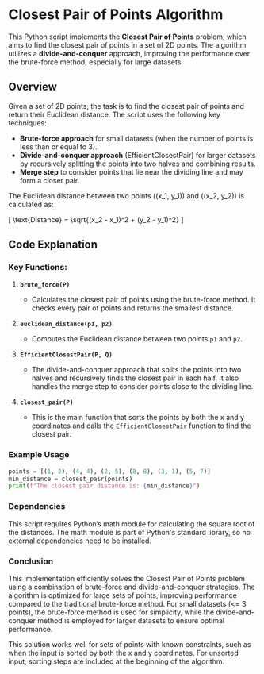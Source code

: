 # Closest Pair of Points Algorithm

This Python script implements the **Closest Pair of Points** problem, which aims to find the closest pair of points in a set of 2D points. The algorithm utilizes a **divide-and-conquer** approach, improving the performance over the brute-force method, especially for large datasets.

## Overview

Given a set of 2D points, the task is to find the closest pair of points and return their Euclidean distance. The script uses the following key techniques:

- **Brute-force approach** for small datasets (when the number of points is less than or equal to 3).
- **Divide-and-conquer approach** (EfficientClosestPair) for larger datasets by recursively splitting the points into two halves and combining results.
- **Merge step** to consider points that lie near the dividing line and may form a closer pair.

The Euclidean distance between two points \((x_1, y_1)\) and \((x_2, y_2)\) is calculated as:

\[
\text{Distance} = \sqrt{(x_2 - x_1)^2 + (y_2 - y_1)^2}
\]

## Code Explanation

### Key Functions:

1. **`brute_force(P)`**
   - Calculates the closest pair of points using the brute-force method. It checks every pair of points and returns the smallest distance.
   
2. **`euclidean_distance(p1, p2)`**
   - Computes the Euclidean distance between two points `p1` and `p2`.

3. **`EfficientClosestPair(P, Q)`**
   - The divide-and-conquer approach that splits the points into two halves and recursively finds the closest pair in each half. It also handles the merge step to consider points close to the dividing line.

4. **`closest_pair(P)`**
   - This is the main function that sorts the points by both the x and y coordinates and calls the `EfficientClosestPair` function to find the closest pair.

### Example Usage

```python
points = [(1, 2), (4, 4), (2, 5), (8, 8), (3, 1), (5, 7)]
min_distance = closest_pair(points)
print(f"The closest pair distance is: {min_distance}")
```
### Dependencies 
This script requires Python’s math module for calculating the square root of the distances. The math module is part of Python's standard library, so no external dependencies need to be installed.

### Conclusion
This implementation efficiently solves the Closest Pair of Points problem using a combination of brute-force and divide-and-conquer strategies. The algorithm is optimized for large sets of points, improving performance compared to the traditional brute-force method. For small datasets (<= 3 points), the brute-force method is used for simplicity, while the divide-and-conquer method is employed for larger datasets to ensure optimal performance.

This solution works well for sets of points with known constraints, such as when the input is sorted by both the x and y coordinates. For unsorted input, sorting steps are included at the beginning of the algorithm.
